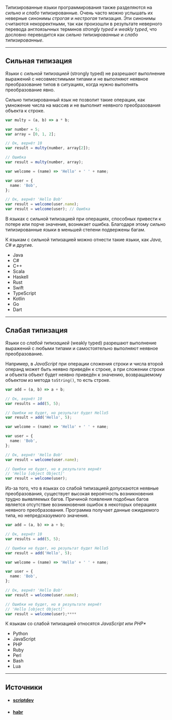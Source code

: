 Типизированные языки программирования также разделяются на _сильно_ и _слабо_ типизированные. Очень часто можно услышать их неверные синонимы _строгая_ и _нестрогая_ типизация. Эти синонимы считаются некорректными, так как произошли в результате неверного перевода англоязычных терминов _strongly typed_ и _weakly typed_, что дословно переводится как _сильно типизированные_ и _слабо типизированные_.

---

## Сильная типизация

Языки с _сильной типизацией_ (strongly typed) не разрешают выполнение выражений с несовместимыми типами и не выполняют неявное преобразование типов в ситуациях, когда нужно выполнять преобразование явно.

Сильно типизированный язык не позволит такие операции, как умножение числа на массив и не выполнит неявного преобразования объекта к строке.

```ts
var multy = (a, b) => a * b;

var number = 5;
var array = [0, 1, 2];

// Ок, вернёт 10
var result = multy(number, array[2]);

// Ошибка
var result = multy(number, array);

var welcome = (name) => 'Hello' + ' ' + name;

var user = {
  name: 'Bob',
};

// Ок, вернёт 'Hello Bob'
var result = welcome(user.name);
var result = welcome(user); // Ошибка
```

В языках с сильной типизацией при операциях, способных привести к потере или порче значения, возникает ошибка. Благодаря этому сильно типизированные языки в меньшей степени подвержены багам.

К языкам с сильной типизацией можно отнести такие языки, как _Java_, _C#_ и другие.

- Java
- C#
- C++
- Scala
- Haskell
- Rust
- Swift
- TypeScript
- Kotlin
- Go
- Dart

---

## Слабая типизация

Языки со _слабой типизацией_ (weakly typed) разрешают выполнение выражений с любыми типами и самостоятельно выполняют неявное преобразование.

Например, в _JavaScript_ при операции сложения строки и числа второй операнд может быть неявно приведён к строке, а при сложении строки и объекта объект будет неявно приведён к значению, возвращаемому объектом из метода `toString()`, то есть строке.

```ts
var add = (a, b) => a + b;

// Ок, вернёт 10
var results = add(5, 5);

// Ошибки не будет, но результат будет Hello5
var result = add('Hello', 5);

var welcome = (name) => 'Hello' + ' ' + name;

var user = {
  name: 'Bob',
};

// Ок, вернёт 'Hello Bob'
var result = welcome(user.name);

// Ошибки не будет, но в результате вернёт
// 'Hello [object Object]'
var result = welcome(user);
```

Из-за того, что в языках со слабой типизацией допускаются неявные преобразования, существует высокая вероятность возникновения трудно выявляемых багов. Причиной появления подобных багов является отсутствие возникновения ошибок в некоторых операциях неявного преобразования. Программа получает данные ожидаемого типа, но непредсказуемого значения.

```ts
var add = (a, b) => a + b;

// Ок, вернёт 10
var results = add(5, 5);

// Ошибки не будет, но результат будет Hello5
var result = add('Hello', 5);

var welcome = (name) => 'Hello' + ' ' + name;

var user = {
  name: 'Bob',
};

// Ок, вернёт 'Hello Bob'
var result = welcome(user.name);

// Ошибки не будет, но в результате вернёт
// 'Hello [object Object]'
var result = welcome(user);****
```

К языкам со слабой типизацией относятся _JavaScript_ или _PHP*_

- Python
- JavaScript
- PHP
- Ruby
- Perl
- Bash
- Lua


---
## Источники
- #### [scriptdev](https://scriptdev.ru/guide/007)
- #### [habr](https://habr.com/ru/articles/161205)